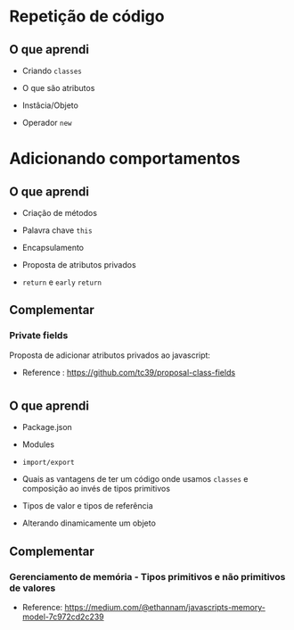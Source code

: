 # Repetição de código

## O que aprendi
- Criando `classes`

- O que são atributos

- Instâcia/Objeto

- Operador `new`

# Adicionando comportamentos

## O que aprendi

- Criação de métodos

- Palavra chave `this`

- Encapsulamento

- Proposta de atributos privados

- `return` e `early` `return`

## Complementar

### Private fields

Proposta de adicionar atributos privados ao javascript:

- Reference : https://github.com/tc39/proposal-class-fields

#

## O que aprendi

- Package.json

- Modules

- `import/export`

- Quais as vantagens de ter um código onde usamos `classes` e composição ao invés de tipos primitivos

- Tipos de valor e tipos de referência

- Alterando dinamicamente um objeto

## Complementar

### Gerenciamento de memória - Tipos primitivos e não primitivos de valores

- Reference: https://medium.com/@ethannam/javascripts-memory-model-7c972cd2c239



